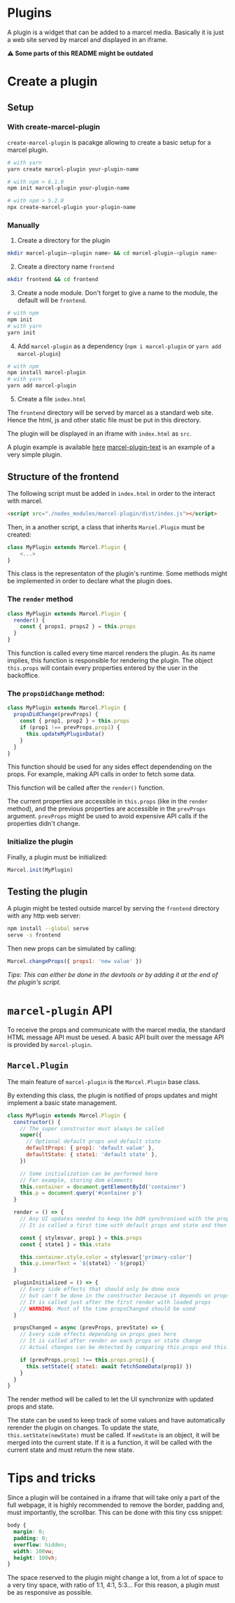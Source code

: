 # Plugins

A plugin is a widget that can be added to a marcel media.
Basically it is just a web site served by marcel and displayed in an iframe.

**:warning: Some parts of this README might be outdated**

# Create a plugin

## Setup

### With create-marcel-plugin

`create-marcel-plugin` is pacakge allowing to create a basic setup for a marcel plugin.

```sh
# with yarn
yarn create marcel-plugin your-plugin-name

# with npm > 6.1.0
npm init marcel-plugin your-plugin-name

# with npm > 5.2.0
npx create-marcel-plugin your-plugin-name
```

### Manually

1. Create a directory for the plugin

```sh
mkdir marcel-plugin-<plugin name> && cd marcel-plugin-<plugin name>
```

2. Create a directory name `frontend`

```sh
mkdir frontend && cd frontend
```

3. Create a node module. Don't forget to give a name to the module, the default will be `frontend`.

```sh
# with npm
npm init
# with yarn
yarn init
```

4. Add `marcel-plugin` as a dependency (`npm i marcel-plugin` or `yarn add marcel-plugin`)

```sh
# with npm
npm install marcel-plugin
# with yarn
yarn add marcel-plugin
```

5. Create a file `index.html`

The `frontend` directory will be served by marcel as a standard web site.
Hence the html, js and other static file must be put in this directory.

The plugin will be displayed in an iframe with `index.html` as `src`.

A plugin example is available [here](./example/simple)
[marcel-plugin-text](https://github.com/EmrysMyrddin/marcel-plugin-text) is an example of a very simple plugin.

## Structure of the frontend

The following script must be added in `index.html` in order to the interact with marcel.

```html
<script src="./nodes_modules/marcel-plugin/dist/index.js"></script>
```

Then, in a another script, a class that inherits `Marcel.Plugin` must be created:

```js
class MyPlugin extends Marcel.Plugin {
    <...>
}
```

This class is the representaton of the plugin's runtime. Some methods might be implemented in order to declare what the plugin does.

### The `render` method

```js
class MyPlugin extends Marcel.Plugin {
  render() {
    const { props1, props2 } = this.props
  }
}
```

This function is called every time marcel renders the plugin.
As its name implies, this function is responsible for rendering the plugin.
The object `this.props` will contain every properties entered by the user in the backoffice.

### The `propsDidChange` method:

```js
class MyPlugin extends Marcel.Plugin {
  propsDidChange(prevProps) {
    const { prop1, prop2 } = this.props
    if (prop1 !== prevProps.prop1) {
      this.updateMyPluginData()
    }
  }
}
```

This function should be used for any sides effect dependending on the props.
For example, making API calls in order to fetch some data.

This function will be called after the `render()` function.

The current properties are accessible in `this.props` (like in the `render` method), and the previous properties are accessible in the `prevProps` argument.
`prevProps` might be used to avoid expensive API calls if the properties didn't change.

### Initialize the plugin

Finally, a plugin must be initialized:

```js
Marcel.init(MyPlugin)
```

## Testing the plugin

A plugin might be tested outside marcel by serving the `frontend` directory with any http web server:

```sh
npm install --global serve
serve -s frontend
```

Then new props can be simulated by calling:

```js
Marcel.changeProps({ props1: 'new value' })
```

_Tips: This can either be done in the devtools or by adding it at the end of the plugin's script._

# `marcel-plugin` API

To receive the props and communicate with the marcel media, the standard HTML message API must be uesed.
A basic API built over the message API is provided by `marcel-plugin`.

## `Marcel.Plugin`

The main feature of `marcel-plugin` is the `Marcel.Plugin` base class.

By extending this class, the plugin is notified of props updates and might implement a basic state management.

```js
class MyPlugin extends Marcel.Plugin {
  constructor() {
    // The super constructor must always be called
    super({
      // Optional default props and default state
      defaultProps: { prop1: 'default value' },
      defaultState: { state1: 'default state' },
    })

    // Some initialization can be performed here
    // For example, storing dom elements
    this.container = document.getElementById('container')
    this.p = document.query('#container p')
  }

  render = () => {
    // Any UI updates needed to keep the DOM synchronised with the props and state
    // It is called a first time with default props and state and then each time props or state change

    const { stylesvar, prop1 } = this.props
    const { state1 } = this.state

    this.container.style.color = stylesvar['primary-color']
    this.p.innerText = `${state1} - ${prop1}`
  }

  pluginInitialized = () => {
    // Every side effects that should only be done once
    // but can't be done in the constructor because it depends on props goes here
    // It is called just after the first render with loaded props
    // WARNING: Most of the time propsChanged should be used
  }

  propsChanged = async (prevProps, prevState) => {
    // Every side effects depending on props goes here
    // It is called after render on each props or state change
    // Actual changes can be detected by comparing this.props and this.state with prevProps and prevState

    if (prevProps.prop1 !== this.props.prop1) {
      this.setState({ state1: await fetchSomeData(prop1) })
    }
  }
}
```

The render method will be called to let the UI synchronize with updated props and state.

The state can be used to keep track of some values and have automatically rerender the plugin on changes.
To update the state, `this.setState(newState)` must be called.
If `newState` is an object, it will be merged into the current state. If it is a function, it will be called with the current state and must return the new state.

# Tips and tricks

Since a plugin will be contained in a iframe that will take only a part of the full webpage, it is highly recommended to remove the border, padding and, must importantly, the scrollbar.
This can be done with this tiny css snippet:

```css
body {
  margin: 0;
  padding: 0;
  overflow: hidden;
  width: 100vw;
  height: 100vh;
}
```

The space reserved to the plugin might change a lot, from a lot of space to a very tiny space, with ratio of 1:1, 4:1, 5:3...
For this reason, a plugin must be as responsive as possible.
